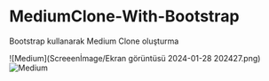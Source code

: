 # MediumClone-With-Bootstrap
Bootstrap kullanarak Medium Clone oluşturma

![Medium](Screeenİmage/Ekran görüntüsü 2024-01-28 202427.png)
![Medium](Screeenİmage/2.png)

